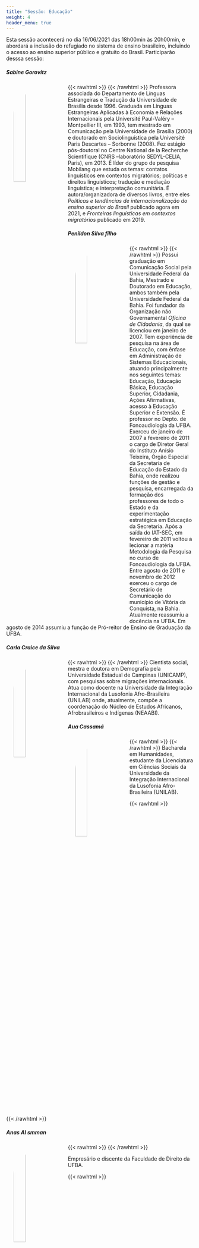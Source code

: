 ```yaml
---
title: "Sessão: Educação"
weight: 4
header_menu: true
---
```



Esta sessão acontecerá no dia 16/06/2021 das 18h00min às 20h00min, e abordará a inclusão do refugiado no sistema de ensino brasileiro, incluindo o acesso ao ensino superior público e gratuito do Brasil. Participarão desssa sessão:

##### Sabine Gorovitz

{{< rawhtml >}}
<img src="/fotos/sabine-smaller.jpg" width="25%" style="float: left; padding: 20px; border-radius: 1000px;">
{{< /rawhtml >}}
Professora associada do Departamento de Línguas Estrangeiras e Tradução da Universidade de Brasília desde 1996. Graduada em Línguas Estrangeiras Aplicadas à Economia e Relações Internacionais pela Université Paul-Valéry – Montpellier III, em 1993, tem mestrado em Comunicação pela Universidade de Brasília (2000) e doutorado em Sociolinguística pela Université Paris Descartes – Sorbonne (2008). Fez estágio pós-doutoral no Centre National de la Recherche Scientifique (CNRS –laboratório SEDYL-CELIA, Paris), em 2013.  É líder do grupo de pesquisa Mobilang que estuda os temas: contatos linguísticos em contextos migratórios; políticas e direitos linguísticos; tradução e mediação linguística; e interpretação comunitária.  É autora/organizadora de diversos livros, entre eles _Políticas e tendências de internacionalização do ensino superior do Brasil_  publicado agora em 2021, e _Fronteiras linguísticas em contextos migratórios_ publicado em 2019.

##### Penildon Silva filho

{{< rawhtml >}}
<img src="/fotos/penildon-smaller.jpg" width="25%" style="float: left; padding: 20px; border-radius: 10000px;">
{{< /rawhtml >}}
Possui graduação em Comunicação Social pela Universidade Federal da Bahia, Mestrado  e Doutorado  em Educação, ambos também pela Universidade Federal da Bahia. Foi fundador da Organização não Governamental _Oficina de Cidadania_, da qual se licenciou em janeiro de 2007. Tem experiência de pesquisa na área de Educação, com ênfase em Administração de Sistemas Educacionais, atuando principalmente nos seguintes temas: Educação, Educação Básica, Educação Superior, Cidadania, Ações Afirmativas, acesso à Educação Superior e Extensão. É professor no Depto. de Fonoaudiologia da UFBA. Exerceu de janeiro de 2007 a fevereiro de 2011 o cargo de Diretor Geral do Instituto Anísio Teixeira, Órgão Especial da Secretaria de Educação do Estado da Bahia, onde realizou funções de gestão e pesquisa, encarregada da formação dos professores de todo o Estado e da experimentação estratégica em Educação da Secretaria. Após a saída do IAT-SEC, em fevereiro de 2011 voltou a lecionar a matéria Metodologia da Pesquisa no curso de Fonoaudiologia da UFBA. Entre agosto de 2011 e novembro de 2012 exerceu o cargo de Secretário de Comunicação do município de Vitória da Conquista, na Bahia. Atualmente reassumiu a docência na UFBA. Em agosto de 2014 assumiu a função de Pró-reitor de Ensino de Graduação da UFBA.

##### Carla Craice da Silva

{{< rawhtml >}}
<img src="/fotos/carla-smaller.jpg" width="25%" style="float: left; padding: 20px; border-radius: 10000px;">
{{< /rawhtml >}}
Cientista social, mestra e doutora em Demografia pela Universidade Estadual de Campinas (UNICAMP), com pesquisas sobre migrações internacionais. Atua como docente na Universidade da Integração Internacional da Lusofonia Afro-Brasileira (UNILAB) onde, atualmente, compõe a coordenação do Núcleo de Estudos Africanos, Afrobrasileiros e Indígenas (NEAABI).

##### Aua Cassamá

{{< rawhtml >}}
<img src="/fotos/aua-smaller.jpg" width="25%" style="float: left; padding: 20px; border-radius: 10000px;">
{{< /rawhtml >}}
Bacharela em Humanidades, estudante da Licenciatura em Ciências Sociais da Universidade da Integração Internacional da Lusofonia Afro-Brasileira (UNILAB).

{{< rawhtml >}}
<p style="clear: both;"></p>
{{< /rawhtml >}}

##### Anas Al smman

{{< rawhtml >}}
<img src="/fotos/anas-smaller.jpg" width="25%" style="float: left; padding: 20px; border-radius: 10000px;">
{{< /rawhtml >}}

Empresário e discente da Faculdade de Direito da UFBA.

{{< rawhtml >}}
<p style="clear: both;"></p>
{{< /rawhtml >}}

**Mediadores:** Henrique Tomé Costa da Mata -- voluntário do NAMIR/UFBA e diretor da Faculdade de Economia da UFBA, e Daniela Araújo -- voluntária do NAMIR/UFBA e discente do Instituto Geociências da UFBA.

---

{{< figure src="/icones/youtube.png" width="17.5%" caption="Acompanhe a **Sessão de Educação** pelo YouTube (clique na figura acima)." alt="Link para acompanhar pelo YouTube." link="https://www.youtube.com/watch?v=70krwaWn3vo" target="_blank" >}}
